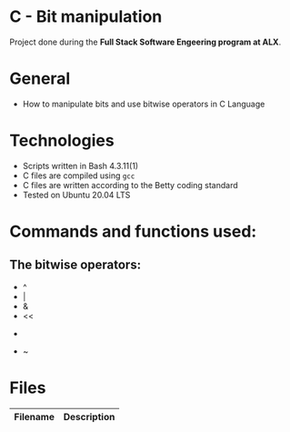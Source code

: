 # C - Bit manipulation

Project done during the **Full Stack Software Engeering program at ALX**.

# General
* How to manipulate bits and use bitwise operators in C Language

# Technologies 
* Scripts written in Bash 4.3.11(1)
* C files are compiled using `gcc`
* C files are written according to the Betty coding standard
* Tested on Ubuntu 20.04 LTS

# Commands and functions used:
## The bitwise operators:
* ^
* |
* & 
* <<
* >> 
* ~

# Files

| Filename | Description |
| -------- | ----------- |

